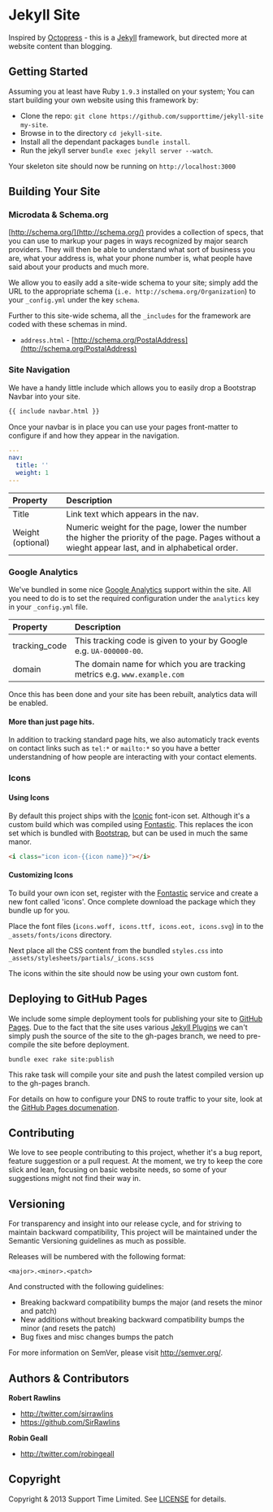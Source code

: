 # Jekyll Site

Inspired by [Octopress](https://github.com/imathis/octopress) - this is a [Jekyll](https://github.com/mojombo/jekyll) framework, but directed more at website content than blogging.

## Getting Started

Assuming you at least have Ruby `1.9.3` installed on your system; You can start building your own website using this framework by:

* Clone the repo: `git clone https://github.com/supporttime/jekyll-site my-site`.
* Browse in to the directory `cd jekyll-site`.
* Install all the dependant packages `bundle install`.
* Run the jekyll server `bundle exec jekyll server --watch`.

Your skeleton site should now be running on `http://localhost:3000`

## Building Your Site

### Microdata & Schema.org

[http://schema.org/](http://schema.org/) provides a collection of specs, that you can use to markup your pages in ways recognized by major search providers. They will then be able to understand what sort of business you are, what your address is, what your phone number is, what people have said about your products and much more.

We allow you to easily add a site-wide schema to your site; simply add the URL to the appropriate schema (`i.e. http://schema.org/Organization`) to your `_config.yml` under the key `schema`.

Further to this site-wide schema, all the `_includes` for the framework are coded with these schemas in mind.

* `address.html` - [http://schema.org/PostalAddress](http://schema.org/PostalAddress)

### Site Navigation

We have a handy little include which allows you to easily drop a Bootstrap Navbar into your site.

```html
{{ include navbar.html }}
```

Once your navbar is in place you can use your pages front-matter to configure if and how they appear in the navigation.

```yml
---
nav:
  title: ''
  weight: 1
---
```

Property | Description 
:--- | :--- 
Title | Link text which appears in the nav.
Weight (optional) | Numeric weight for the page, lower the number the higher the priority of the page. Pages without a wieght appear last, and in alphabetical order.

### Google Analytics

We've bundled in some nice [Google Analytics](http://www.google.com/analytics/) support within the site. All you need to do is to set the required configuration under the `analytics` key in your `_config.yml` file.

Property | Description 
:--- | :--- 
tracking_code | This tracking code is given to your by Google e.g. `UA-000000-00`.
domain | The domain name for which you are tracking metrics e.g. `www.example.com`

Once this has been done and your site has been rebuilt, analytics data will be enabled.

#### More than just page hits.

In addition to tracking standard page hits, we also automaticly track events on contact links such as `tel:*` or `mailto:*` so you have a better understandning of how people are interacting with your contact elements.

### Icons

#### Using Icons

By default this project ships with the [Iconic](http://somerandomdude.com/work/iconic/) font-icon set. Although it's a custom build which was compiled using [Fontastic](http://fontastic.me/). This replaces the icon set which is bundled with [Bootstrap](http://getbootstrap.com/), but can be used in much the same manor.

```html
<i class="icon icon-{{icon name}}"></i>
```

#### Customizing Icons

To build your own icon set, register with the [Fontastic](http://fontastic.me/) service and create a new font called 'icons'. Once complete download the package which they bundle up for you.

Place the font files (`icons.woff, icons.ttf, icons.eot, icons.svg`) in to the `_assets/fonts/icons` directory.

Next place all the CSS content from the bundled `styles.css` into `_assets/stylesheets/partials/_icons.scss`

The icons within the site should now be using your own custom font.

## Deploying to GitHub Pages

We include some simple deployment tools for publishing your site to [GitHub Pages](http://pages.github.com/). Due to the fact that the site uses various [Jekyll Plugins](http://jekyllrb.com/docs/plugins/) we can't simply push the source of the site to the gh-pages branch, we need to pre-compile the site before deployment.

`bundle exec rake site:publish`

This rake task will compile your site and push the latest compiled version up to the gh-pages branch.

For details on how to configure your DNS to route traffic to your site, look at the [GitHub Pages documenation](https://help.github.com/articles/setting-up-a-custom-domain-with-pages#setting-up-dns).

## Contributing

We love to see people contributing to this project, whether it's a bug report, feature suggestion or a pull request. At the moment, we try to keep the core slick and lean, focusing on basic website needs, so some of your suggestions might not find their way in.

## Versioning

For transparency and insight into our release cycle, and for striving to maintain backward compatibility, This project will be maintained under the Semantic Versioning guidelines as much as possible.

Releases will be numbered with the following format:

`<major>.<minor>.<patch>`

And constructed with the following guidelines:

* Breaking backward compatibility bumps the major (and resets the minor and patch)
* New additions without breaking backward compatibility bumps the minor (and resets the patch)
* Bug fixes and misc changes bumps the patch

For more information on SemVer, please visit <http://semver.org/>.

## Authors & Contributors

**Robert Rawlins**

+ <http://twitter.com/sirrawlins>
+ <https://github.com/SirRawlins>

**Robin Geall**

+ <http://twitter.com/robingeall>

## Copyright

Copyright & 2013 Support Time Limited. See [LICENSE](LICENSE) for details.
